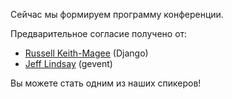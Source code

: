 Сейчас мы формируем программу конференции. 

Предварительное согласие получено от:

* [Russell Keith-Magee](http://www.linkedin.com/in/freakboy3742) (Django) 
* [Jeff Lindsay](http://www.linkedin.com/in/progrium) (gevent)


Вы можете стать одним из наших спикеров!
